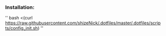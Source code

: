 ### Installation:
''
bash <(curl https://raw.githubusercontent.com/shizeNick/.dotfiles/master/.dotfiles/scripts/config_init.sh)
''
